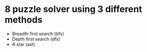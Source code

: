 # 8 puzzle solver using 3 different methods
* Breadth first search (bfs)
* Depth first search (dfs)
* A star (ast)
